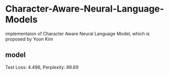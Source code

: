 # Character-Aware-Neural-Language-Models
implementaion of Character Aware Neural Language Model, which is proposed by Yoon Kim

## model
Test  Loss: 4.496, Perplexity: 89.69

